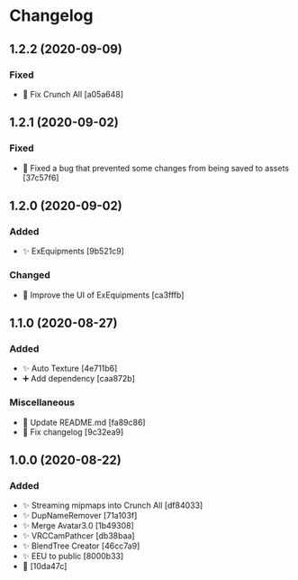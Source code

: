 # Changelog

<a name="1.2.2"></a>
## 1.2.2 (2020-09-09)

### Fixed

- 🐛 Fix Crunch All [a05a648]


<a name="1.2.1"></a>
## 1.2.1 (2020-09-02)

### Fixed

- 🐛 Fixed a bug that prevented some changes from being saved to assets [37c57f6]


<a name="1.2.0"></a>
## 1.2.0 (2020-09-02)

### Added

- ✨ ExEquipments [9b521c9]

### Changed

- 💄 Improve the UI of ExEquipments [ca3fffb]


<a name="1.1.0"></a>
## 1.1.0 (2020-08-27)

### Added

- ✨ Auto Texture [4e711b6]
- ➕ Add dependency [caa872b]

### Miscellaneous

- 📝 Update README.md [fa89c86]
- 📝 Fix changelog [9c32ea9]


<a name="1.0.0"></a>
## 1.0.0 (2020-08-22)

### Added
- ✨ Streaming mipmaps into Crunch All [df84033]
- ✨ DupNameRemover [71a103f]
- ✨ Merge Avatar3.0 [1b49308]
- ✨ VRCCamPathcer [db38baa]
- ✨ BlendTree Creator [46cc7a9]
- ✨ EEU to public [8000b33]
- 🎉  [10da47c]



